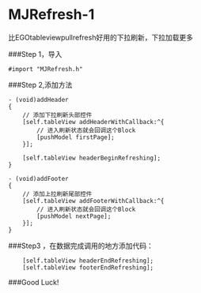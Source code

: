 MJRefresh-1
===========

比EGOtableviewpullrefresh好用的下拉刷新，下拉加载更多


###Step 1，导入

```obj-c
#import "MJRefresh.h"
```

###Step 2,添加方法

```obj-c
- (void)addHeader
{
    // 添加下拉刷新头部控件
    [self.tableView addHeaderWithCallback:^{
        // 进入刷新状态就会回调这个Block
        [pushModel firstPage];
    }];
    
    [self.tableView headerBeginRefreshing];
}

- (void)addFooter
{
    // 添加上拉刷新尾部控件
    [self.tableView addFooterWithCallback:^{
        // 进入刷新状态就会回调这个Block
        [pushModel nextPage];
    }];
}
```

###Step3 ，在数据完成调用的地方添加代码：
```ojb-c
    [self.tableView headerEndRefreshing];
    [self.tableView footerEndRefreshing];

```

###Good Luck!





